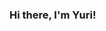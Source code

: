 ### Hi there, I'm Yuri!

<!--

I'm currently working at @facedigital

:computer: I'm Junior Developer!

:house_with_garden: I’m from Brazil.

:books: I’m currently learning React JS and Vue.js

I'm know a little about PHP, Javascript, Java, Bootstrap, HTML5, CSS3, Sass and WordPress. 

And I've already had contact with Laravel and CodeIgniter;
 

## Contact

LINK_LINKEDIN = https://www.linkedin.com/in/yuri-andrei-da-silva-041557127/

[![Linkedin Badge](https://img.shields.io/badge/-LinkedIn-blue?style=flat-square&logo=Linkedin&logoColor=white&link= LINK_LINKEDIN)]( LINK_LINKEDIN)

yuri_andrei@hotmail.com

- Thanks for visiting.

- Enjoy it!! o/
-->
